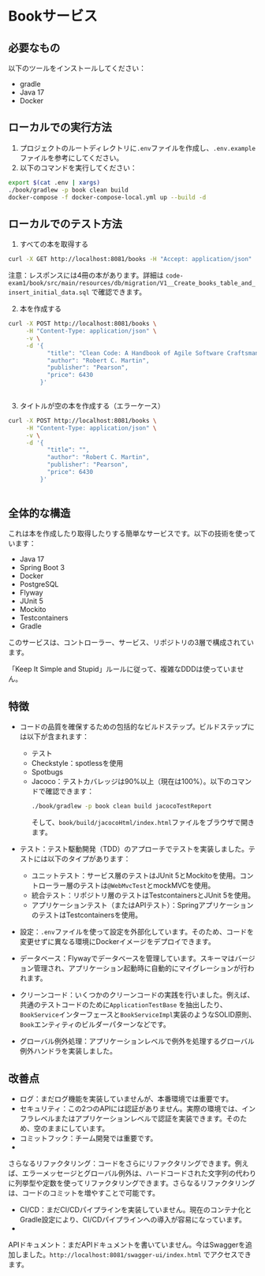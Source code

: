 # Bookサービス

## 必要なもの

以下のツールをインストールしてください：

- gradle
- Java 17
- Docker

## ローカルでの実行方法

1. プロジェクトのルートディレクトリに`.env`ファイルを作成し、`.env.example`ファイルを参考にしてください。
2. 以下のコマンドを実行してください：

```bash
export $(cat .env | xargs)
./book/gradlew -p book clean build 
docker-compose -f docker-compose-local.yml up --build -d
```

## ローカルでのテスト方法

1. すべての本を取得する

```bash
curl -X GET http://localhost:8081/books -H "Accept: application/json"
```

注意：レスポンスには4冊の本があります。詳細は
`code-exam1/book/src/main/resources/db/migration/V1__Create_books_table_and_insert_initial_data.sql`
で確認できます。

2. 本を作成する

```bash
curl -X POST http://localhost:8081/books \
     -H "Content-Type: application/json" \
     -v \
     -d '{
           "title": "Clean Code: A Handbook of Agile Software Craftsmanship",
           "author": "Robert C. Martin",
           "publisher": "Pearson",
           "price": 6430
         }'
        
```

3. タイトルが空の本を作成する（エラーケース）

```bash
curl -X POST http://localhost:8081/books \
     -H "Content-Type: application/json" \
     -v \
     -d '{
           "title": "",
           "author": "Robert C. Martin",
           "publisher": "Pearson",
           "price": 6430
         }'
        
```

## 全体的な構造

これは本を作成したり取得したりする簡単なサービスです。以下の技術を使っています：

- Java 17
- Spring Boot 3
- Docker
- PostgreSQL
- Flyway
- JUnit 5
- Mockito
- Testcontainers
- Gradle

このサービスは、コントローラー、サービス、リポジトリの3層で構成されています。

「Keep It Simple and Stupid」ルールに従って、複雑なDDDは使っていません。

## 特徴

- コードの品質を確保するための包括的なビルドステップ。ビルドステップには以下が含まれます：
    - テスト
    - Checkstyle：spotlessを使用
    - Spotbugs
    - Jacoco：テストカバレッジは90%以上（現在は100%）。以下のコマンドで確認できます：
      ```bash
      ./book/gradlew -p book clean build jacocoTestReport
      ```
      そして、`book/build/jacocoHtml/index.html`ファイルをブラウザで開きます。

- テスト：テスト駆動開発（TDD）のアプローチでテストを実装しました。テストには以下のタイプがあります：
    - ユニットテスト：サービス層のテストはJUnit 5とMockitoを使用。コントローラー層のテストは`@WebMvcTest`とmockMVCを使用。
    - 統合テスト：リポジトリ層のテストはTestcontainersとJUnit 5を使用。
    - アプリケーションテスト（またはAPIテスト）：SpringアプリケーションのテストはTestcontainersを使用。
- 設定：`.env`ファイルを使って設定を外部化しています。そのため、コードを変更せずに異なる環境にDockerイメージをデプロイできます。
- データベース：Flywayでデータベースを管理しています。スキーマはバージョン管理され、アプリケーション起動時に自動的にマイグレーションが行われます。
- クリーンコード：いくつかのクリーンコードの実践を行いました。例えば、共通のテストコードのために`ApplicationTestBase`
  を抽出したり、`BookService`インターフェースと`BookServiceImpl`実装のようなSOLID原則、`Book`エンティティのビルダーパターンなどです。
- グローバル例外処理：アプリケーションレベルで例外を処理するグローバル例外ハンドラを実装しました。

## 改善点

- ログ：まだログ機能を実装していませんが、本番環境では重要です。
- セキュリティ：この2つのAPIには認証がありません。実際の環境では、インフラレベルまたはアプリケーションレベルで認証を実装できます。そのため、空のままにしています。
- コミットフック：チーム開発では重要です。
-

さらなるリファクタリング：コードをさらにリファクタリングできます。例えば、エラーメッセージとグローバル例外は、ハードコードされた文字列の代わりに列挙型や定数を使ってリファクタリングできます。さらなるリファクタリングは、コードのコミットを増やすことで可能です。

- CI/CD：まだCI/CDパイプラインを実装していません。現在のコンテナ化とGradle設定により、CI/CDパイプラインへの導入が容易になっています。
-

APIドキュメント：まだAPIドキュメントを書いていません。今はSwaggerを追加しました。``http://localhost:8081/swagger-ui/index.html``
でアクセスできます。